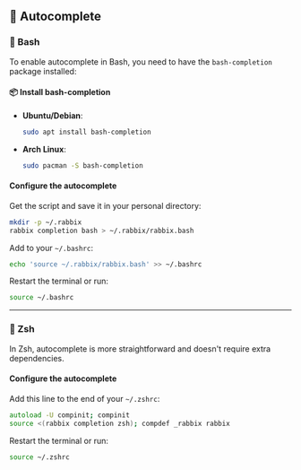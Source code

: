 ## 🔄 Autocomplete

### 🐚 Bash

To enable autocomplete in Bash, you need to have the `bash-completion` package installed:

#### 📦 Install bash-completion

- **Ubuntu/Debian**:
  ```bash
  sudo apt install bash-completion
  ```

- **Arch Linux**:
  ```bash
  sudo pacman -S bash-completion
  ```

#### Configure the autocomplete

Get the script and save it in your personal directory:

```bash
mkdir -p ~/.rabbix
rabbix completion bash > ~/.rabbix/rabbix.bash
```

Add to your `~/.bashrc`:

```bash
echo 'source ~/.rabbix/rabbix.bash' >> ~/.bashrc
```

Restart the terminal or run:

```bash
source ~/.bashrc
```

---

### 🧞 Zsh

In Zsh, autocomplete is more straightforward and doesn't require extra dependencies.

#### Configure the autocomplete

Add this line to the end of your `~/.zshrc`:

```zsh
autoload -U compinit; compinit
source <(rabbix completion zsh); compdef _rabbix rabbix
```

Restart the terminal or run:

```bash
source ~/.zshrc
```